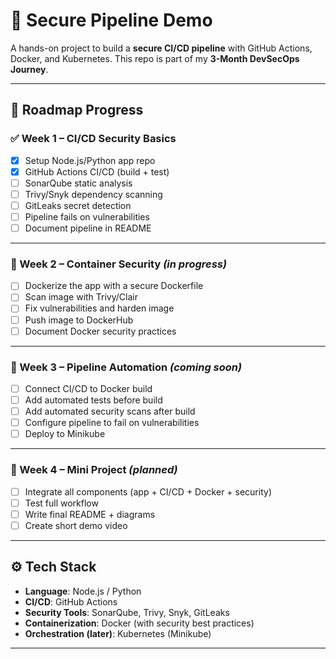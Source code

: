 # 🚀 Secure Pipeline Demo

A hands-on project to build a **secure CI/CD pipeline** with GitHub Actions, Docker, and Kubernetes.
This repo is part of my **3-Month DevSecOps Journey**.

---

## 📅 Roadmap Progress

### ✅ Week 1 – CI/CD Security Basics

* [x] Setup Node.js/Python app repo
* [x] GitHub Actions CI/CD (build + test)
* [ ] SonarQube static analysis
* [ ] Trivy/Snyk dependency scanning
* [ ] GitLeaks secret detection
* [ ] Pipeline fails on vulnerabilities
* [ ] Document pipeline in README

---

### 🔄 Week 2 – Container Security *(in progress)*

* [ ] Dockerize the app with a secure Dockerfile
* [ ] Scan image with Trivy/Clair
* [ ] Fix vulnerabilities and harden image
* [ ] Push image to DockerHub
* [ ] Document Docker security practices

---

### 🔄 Week 3 – Pipeline Automation *(coming soon)*

* [ ] Connect CI/CD to Docker build
* [ ] Add automated tests before build
* [ ] Add automated security scans after build
* [ ] Configure pipeline to fail on vulnerabilities
* [ ] Deploy to Minikube

---

### 🔄 Week 4 – Mini Project *(planned)*

* [ ] Integrate all components (app + CI/CD + Docker + security)
* [ ] Test full workflow
* [ ] Write final README + diagrams
* [ ] Create short demo video

---

## ⚙️ Tech Stack

* **Language**: Node.js / Python
* **CI/CD**: GitHub Actions
* **Security Tools**: SonarQube, Trivy, Snyk, GitLeaks
* **Containerization**: Docker (with security best practices)
* **Orchestration (later)**: Kubernetes (Minikube)

---
